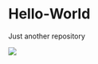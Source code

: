 # Hello-World
Just another repository


![](http://latex.codecogs.com/gif.latex?\\frac{1}{1+sin(x)})
